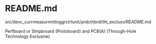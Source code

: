 # README.md

src/devc_currmeasurmntloggrctrlunit/prdctnbrd/tht_exclusv/README.md

Perfboard or Stripbroard (Protoboard) and PCB(A) (Through-Hole Technology Exclusive)